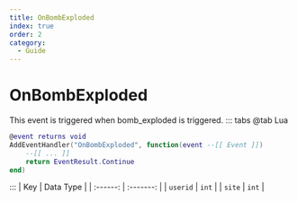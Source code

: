 ```yaml
---
title: OnBombExploded
index: true
order: 2
category:
  - Guide
---
```


# OnBombExploded
This event is triggered when bomb_exploded is triggered.
::: tabs
@tab Lua
```lua
@event returns void
AddEventHandler("OnBombExploded", function(event --[[ Event ]])
    --[[ ... ]]
    return EventResult.Continue
end)
```

:::
|    Key   | Data Type |
| :------: | :-------: |
| `userid` |   `int`   |
|  `site`  |   `int`   |